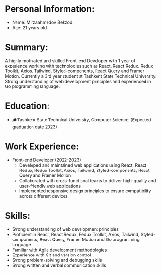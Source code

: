 # Personal Information: 
- Name: Mirzaahmedov Bekzod:
- Age: 21 years old

# Summary:
A highly motivated and skilled Front-end Developer with 1 year of experience working with technologies such as React, React Redux, Redux Toolkit, Axios, Tailwind, Styled-components, React Query and Framer Motion. Currently a 3rd year student at Tashkent State Technical University. Strong understanding of web development principles and experienced in Go programming language.

# Education:
- 🎓Tashkent State Technical University, Computer Science, (Expected graduation date 2023)

# Work Experience:
- Front-end Developer (2022-2023)
    - Developed and maintained web applications using React, React Redux, Redux Toolkit, Axios, Tailwind, Styled-components, React Query and Framer Motion
    - Collaborated with cross-functional teams to deliver high-quality and user-friendly web applications
    - Implemented responsive design principles to ensure compatibility across different devices
    
# Skills:
- Strong understanding of web development principles
- Proficient in React, React Redux, Redux Toolkit, Axios, Tailwind, Styled-components, React Query, Framer Motion and Go programming language
- Familiar with Agile development methodologies
- Experience with Git and version control
- Strong problem-solving and debugging skills
- Strong written and verbal communication skills
